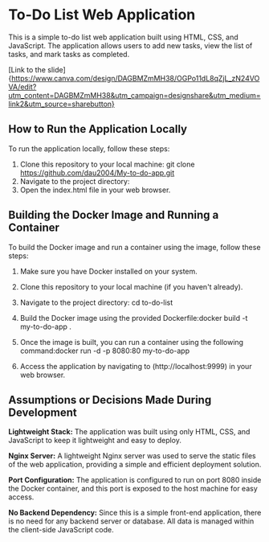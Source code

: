 # To-Do List Web Application
This is a simple to-do list web application built using HTML, CSS, and JavaScript. The application allows users to add new tasks, view the list of tasks, and mark tasks as completed.

[Link to the slide]{https://www.canva.com/design/DAGBMZmMH38/OGPo11dL8qZjL_zN24VOVA/edit?utm_content=DAGBMZmMH38&utm_campaign=designshare&utm_medium=link2&utm_source=sharebutton}

## How to Run the Application Locally
To run the application locally, follow these steps:

1. Clone this repository to your local machine:
   git clone https://github.com/dau2004/My-to-do-app.git
2. Navigate to the project directory:
3. Open the index.html file in your web browser.

## Building the Docker Image and Running a Container
To build the Docker image and run a container using the image, follow these steps:

1. Make sure you have Docker installed on your system.

2. Clone this repository to your local machine (if you haven't already).

3. Navigate to the project directory: cd to-do-list
4. Build the Docker image using the provided Dockerfile:docker build -t my-to-do-app .
5. Once the image is built, you can run a container using the following command:docker run -d -p 8080:80 my-to-do-app
6. Access the application by navigating to (http://localhost:9999) in your web browser.

## Assumptions or Decisions Made During Development
**Lightweight Stack:** The application was built using only HTML, CSS, and JavaScript to keep it lightweight and easy to deploy.

**Nginx Server:** A lightweight Nginx server was used to serve the static files of the web application, providing a simple and efficient deployment solution.

**Port Configuration:** The application is configured to run on port 8080 inside the Docker container, and this port is exposed to the host machine for easy access.

**No Backend Dependency:** Since this is a simple front-end application, there is no need for any backend server or database. All data is managed within the client-side JavaScript code.






